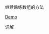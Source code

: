 继续熟练数组的方法

[Demo](https://github.com/dsc19968/MyLearn/JavaScript30/07/index.html)

[详解](https://github.com/liyuechun/JavaScript30-liyuechun/tree/master/07%20-%20Array%20Cardio%20Day%202)